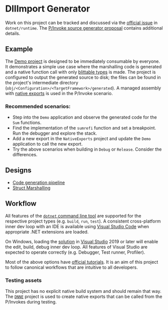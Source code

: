 # DllImport Generator

Work on this project can be tracked and discussed via the [official issue](https://github.com/dotnet/runtime/issues/43060) in `dotnet/runtime`. The [P/Invoke source generator proposal](https://github.com/dotnet/runtime/blob/master/docs/design/features/source-generator-pinvokes.md) contains additional details.

## Example

The [Demo project](./DllImportGenerator/Demo) is designed to be immediately consumable by everyone. It demonstrates a simple use case where the marshalling code is generated and a native function call with only [blittable types](https://docs.microsoft.com/dotnet/framework/interop/blittable-and-non-blittable-types) is made. The project is configured to output the generated source to disk; the files can be found in the project's intermediate directory (`obj/<Configuration>/<TargetFramework>/generated`). A managed assembly with [native exports](./DllImportGenerator/TestAssets/NativeExports) is used in the P/Invoke scenario.

### Recommended scenarios:

* Step into the `Demo` application and observe the generated code for the `Sum` functions.
* Find the implementation of the `sumrefi` function and set a breakpoint. Run the debugger and explore the stack.
* Add a new export in the `NativeExports` project and update the `Demo` application to call the new export.
* Try the above scenarios when building in `Debug` or `Release`. Consider the differences.

## Designs

- [Code generation pipeline](./designs/Pipeline.md)
- [Struct Marshalling](./designs/StructMarshalling.md)

## Workflow

All features of the [`dotnet` command line tool](https://docs.microsoft.com/dotnet/core/tools/) are supported for the respective project types (e.g. `build`, `run`, `test`). A consistent cross-platform inner dev loop with an IDE is available using [Visual Studio Code](https://code.visualstudio.com/) when appropriate .NET extensions are loaded.

On Windows, loading the [solution](./DllImportGenerator.sln) in [Visual Studio](https://visualstudio.microsoft.com/) 2019 or later will enable the edit, build, debug inner dev loop. All features of Visual Studio are expected to operate correctly (e.g. Debugger, Test runner, Profiler).

Most of the above options have [official tutorials](https://docs.microsoft.com/dotnet/core/tutorials/). It is an aim of this project to follow canonical workflows that are intuitive to all developers.

### Testing assets

This project has no explicit native build system and should remain that way. The [`DNNE`](https://github.com/AaronRobinsonMSFT/DNNE/) project is used to create native exports that can be called from the P/Invokes during testing.
